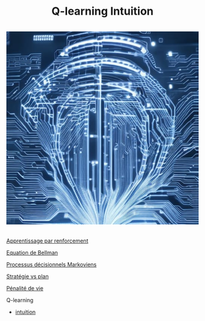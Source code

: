 <h1 align=center>Q-learning Intuition</h1>
<br>
<div align="center">
    <img src="img\ai.jpg" alt="Intelligence artificielle" title="Intelligence artificielle">
</div>
<br>

[Apprentissage par renforcement](reinforcementLearning)

[Equation de Bellman](BellmanEquation)

[Processus décisionnels Markoviens](processusDeDecisionMarkoviens)

[Stratégie vs plan](StatégieVSplan)

[Pénalité de vie](PenaliteDeVie)

Q-learning

- [intuition](Q-learning/intuition)